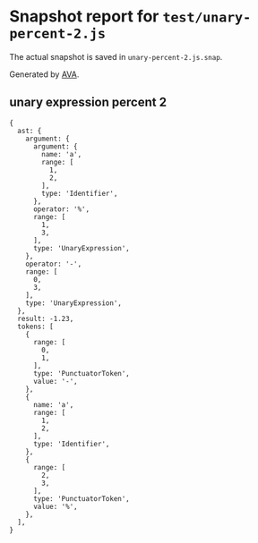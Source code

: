 # Snapshot report for `test/unary-percent-2.js`

The actual snapshot is saved in `unary-percent-2.js.snap`.

Generated by [AVA](https://ava.li).

## unary expression percent 2

    {
      ast: {
        argument: {
          argument: {
            name: 'a',
            range: [
              1,
              2,
            ],
            type: 'Identifier',
          },
          operator: '%',
          range: [
            1,
            3,
          ],
          type: 'UnaryExpression',
        },
        operator: '-',
        range: [
          0,
          3,
        ],
        type: 'UnaryExpression',
      },
      result: -1.23,
      tokens: [
        {
          range: [
            0,
            1,
          ],
          type: 'PunctuatorToken',
          value: '-',
        },
        {
          name: 'a',
          range: [
            1,
            2,
          ],
          type: 'Identifier',
        },
        {
          range: [
            2,
            3,
          ],
          type: 'PunctuatorToken',
          value: '%',
        },
      ],
    }
